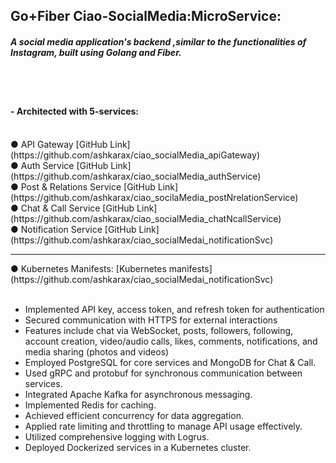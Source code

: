 <h2> Go+Fiber Ciao-SocialMedia:MicroService: </h2>
<h5>A social media application's backend ,similar to the functionalities of Instagram, built using Golang and Fiber.</h5> 
<br><br>
 <h4>- Architected with 5-services: </h4>
 <br>
  ● API Gateway 
    [GitHub Link](https://github.com/ashkarax/ciao_socialMedia_apiGateway)  <br>
  ● Auth Service
    [GitHub Link](https://github.com/ashkarax/ciao_socialMedia_authService) <br>
  ● Post & Relations Service
    [GitHub Link](https://github.com/ashkarax/ciao_socilaMedia_postNrelationService) <br>
  ● Chat & Call Service
    [GitHub Link](https://github.com/ashkarax/ciao_socialMedia_chatNcallService) <br>
  ● Notification Service
    [GitHub Link](https://github.com/ashkarax/ciao_socialMedai_notificationSvc) <br>
    <hr>
  ● Kubernetes Manifests:
    [Kubernetes manifests](https://github.com/ashkarax/ciao_socialMedai_notificationSvc) <br><br>


- Implemented API key, access token, and refresh token for authentication
- Secured communication with HTTPS for external interactions
- Features include chat via WebSocket, posts, followers, following, account creation, video/audio calls,
  likes, comments, notifications, and media sharing (photos and videos)
- Employed PostgreSQL for core services and MongoDB for Chat & Call.
- Used gRPC and protobuf for synchronous communication between services.
- Integrated Apache Kafka for asynchronous messaging.
- Implemented Redis for caching.
- Achieved efficient concurrency for data aggregation.
- Applied rate limiting and throttling to manage API usage effectively.
- Utilized comprehensive logging with Logrus.
- Deployed Dockerized services in a Kubernetes cluster.



